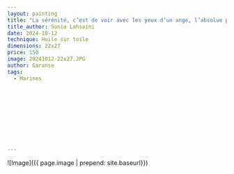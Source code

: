 ```yaml
---
layout: painting
title: "La sérénité, c’est de voir avec les yeux d’un ange, l’absolue profondeur du silence."                                                                                                 
title_author: Sonia Lahsaini                                                            
date: 2024-10-12
technique: Huile sur toile 
dimensions: 22x27
price: 150
image: 20241012-22x27.JPG
author: Garanse
tags:
  - Marines
  
  
  
  
  
  
  
  
  
  
---
```

![Image]({{ page.image | prepend: site.baseurl}})

